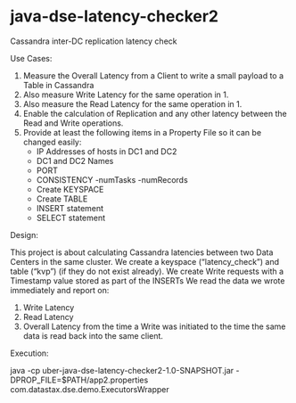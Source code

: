 # java-dse-latency-checker2
Cassandra inter-DC replication latency check

Use Cases:

1. Measure the Overall Latency from a Client to write a small payload to a Table in Cassandra
2. Also measure Write Latency for the same operation in 1.
3. Also measure the Read Latency for the same operation in 1.
4. Enable the calculation of Replication and any other latency between the Read and Write operations.
5. Provide at least the following items in a Property File so it can be changed easily:
	- IP Addresses of hosts in DC1 and DC2
	- DC1 and DC2 Names
	- PORT
	- CONSISTENCY
	-numTasks
	-numRecords
	- Create KEYSPACE
	- Create TABLE
	- INSERT statement
	- SELECT statement

Design:

This project is about calculating Cassandra latencies between two Data Centers in the same cluster. 
We create a keyspace (“latency_check”) and table (“kvp”) (if they do not exist already).
We create Write requests with a Timestamp value stored as part of the INSERTs
We read the data we wrote immediately and report on:
1. Write Latency
2. Read Latency
3. Overall Latency from the time a Write was initiated to the time the same data is read back into the same client.

Execution:

java -cp uber-java-dse-latency-checker2-1.0-SNAPSHOT.jar -DPROP_FILE=$PATH/app2.properties com.datastax.dse.demo.ExecutorsWrapper
